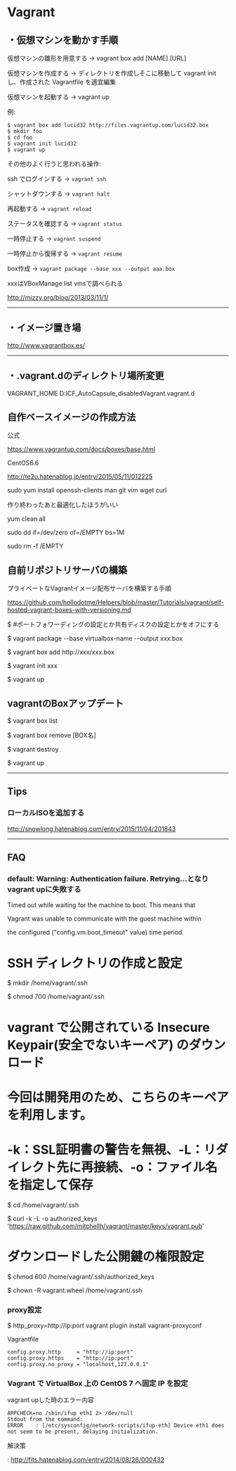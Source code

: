 # Vagrant

## ・仮想マシンを動かす手順


仮想マシンの雛形を用意する → vagrant box add [NAME] [URL]

仮想マシンを作成する → ディレクトリを作成しそこに移動して vagrant init し、作成された Vagrantfile を適宜編集

仮想マシンを起動する → vagrant up


例:

~~~
$ vagrant box add lucid32 http://files.vagrantup.com/lucid32.box
$ mkdir foo
$ cd foo
$ vagrant init lucid32
$ vagrant up
~~~


その他のよく行うと思われる操作:


ssh でログインする → `vagrant ssh`

シャットダウンする → `vagrant halt`

再起動する → `vagrant reload`

ステータスを確認する → `vagrant status`

一時停止する → `vagrant suspend`

一時停止から復帰する → `vagrant resume`

box作成 → `vagrant package --base xxx --output aaa.box`

xxxはVBoxManage list vmsで調べられる

http://mizzy.org/blog/2013/03/11/1/


---


## ・イメージ置き場

http://www.vagrantbox.es/


---


## ・.vagrant.dのディレクトリ場所変更

VAGRANT_HOME D:ICF_AutoCapsule_disabledVagrant.vagrant.d


## 自作ベースイメージの作成方法

公式

https://www.vagrantup.com/docs/boxes/base.html


CentOS6.6

http://te2u.hatenablog.jp/entry/2015/05/11/012225



sudo yum install openssh-clients man git vim wget curl


作り終わったあと最適化したほうがいい

yum clean all

sudo dd if=/dev/zero of=/EMPTY bs=1M

sudo rm -f /EMPTY


## 自前リポジトリサーバの構築


プライベートなVagrantイメージ配布サーバを構築する手順


https://github.com/hollodotme/Helpers/blob/master/Tutorials/vagrant/self-hosted-vagrant-boxes-with-versioning.md


$ #ポートフォワーディングの設定とか共有ディスクの設定とかをオフにする

$ vagrant package --base virtualbox-name --output xxx.box

$ vagrant box add http://xxx/xxx.box

$ vagrant init xxx

$ vagrant up


## vagrantのBoxアップデート

$ vagrant box list

$ vagrant box remove [BOX名]

$ vagrant destroy

$ vagrant up


---


## Tips

### ローカルISOを追加する

http://snowlong.hatenablog.com/entry/2015/11/04/201843


---


## FAQ


### default: Warning: Authentication failure. Retrying...となりvagrant upに失敗する

Timed out while waiting for the machine to boot. This means that

Vagrant was unable to communicate with the guest machine within

the configured ("config.vm.boot_timeout" value) time period.



# SSH ディレクトリの作成と設定

$ mkdir /home/vagrant/.ssh

$ chmod 700 /home/vagrant/.ssh


# vagrant で公開されている Insecure Keypair(安全でないキーペア) のダウンロード

# 今回は開発用のため、こちらのキーペアを利用します。

# -k：SSL証明書の警告を無視、-L：リダイレクト先に再接続、-o：ファイル名を指定して保存

$ cd /home/vagrant/.ssh

$ curl -k -L -o authorized_keys 'https://raw.github.com/mitchellh/vagrant/master/keys/vagrant.pub'


# ダウンロードした公開鍵の権限設定

$ chmod 600 /home/vagrant/.ssh/authorized_keys

$ chown -R vagrant:wheel /home/vagrant/.ssh



### proxy設定

$ http_proxy=http://ip:port vagrant plugin install vagrant-proxyconf



Vagrantfile

~~~
config.proxy.http     = "http://ip:port"
config.proxy.https    = "http://ip:port"
config.proxy.no_proxy = "localhost,127.0.0.1"
~~~


### Vagrant で VirtualBox 上の CentOS 7 へ固定 IP を設定
vagrant upした時のエラー内容

~~~
ARPCHECK=no /sbin/ifup eth1 2> /dev/null
Stdout from the command:
ERROR    : [/etc/sysconfig/network-scripts/ifup-eth] Device eth1 does not seem to be present, delaying initialization.
~~~
解決策

: http://fits.hatenablog.com/entry/2014/08/26/000432

